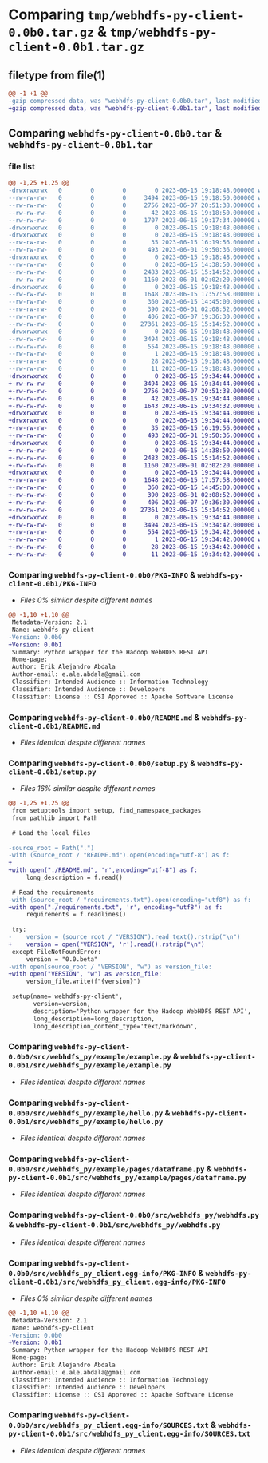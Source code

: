 # Comparing `tmp/webhdfs-py-client-0.0b0.tar.gz` & `tmp/webhdfs-py-client-0.0b1.tar.gz`

## filetype from file(1)

```diff
@@ -1 +1 @@
-gzip compressed data, was "webhdfs-py-client-0.0b0.tar", last modified: Thu Jun 15 19:18:48 2023, max compression
+gzip compressed data, was "webhdfs-py-client-0.0b1.tar", last modified: Thu Jun 15 19:34:42 2023, max compression
```

## Comparing `webhdfs-py-client-0.0b0.tar` & `webhdfs-py-client-0.0b1.tar`

### file list

```diff
@@ -1,25 +1,25 @@
-drwxrwxrwx   0        0        0        0 2023-06-15 19:18:48.000000 webhdfs-py-client-0.0b0/
--rw-rw-rw-   0        0        0     3494 2023-06-15 19:18:50.000000 webhdfs-py-client-0.0b0/PKG-INFO
--rw-rw-rw-   0        0        0     2756 2023-06-07 20:51:38.000000 webhdfs-py-client-0.0b0/README.md
--rw-rw-rw-   0        0        0       42 2023-06-15 19:18:50.000000 webhdfs-py-client-0.0b0/setup.cfg
--rw-rw-rw-   0        0        0     1707 2023-06-15 19:17:34.000000 webhdfs-py-client-0.0b0/setup.py
-drwxrwxrwx   0        0        0        0 2023-06-15 19:18:48.000000 webhdfs-py-client-0.0b0/src/
-drwxrwxrwx   0        0        0        0 2023-06-15 19:18:48.000000 webhdfs-py-client-0.0b0/src/webhdfs_py/
--rw-rw-rw-   0        0        0       35 2023-06-15 16:19:56.000000 webhdfs-py-client-0.0b0/src/webhdfs_py/__init__.py
--rw-rw-rw-   0        0        0      493 2023-06-01 19:50:36.000000 webhdfs-py-client-0.0b0/src/webhdfs_py/errors.py
-drwxrwxrwx   0        0        0        0 2023-06-15 19:18:48.000000 webhdfs-py-client-0.0b0/src/webhdfs_py/example/
--rw-rw-rw-   0        0        0        0 2023-06-15 14:38:50.000000 webhdfs-py-client-0.0b0/src/webhdfs_py/example/__init__.py
--rw-rw-rw-   0        0        0     2483 2023-06-15 15:14:52.000000 webhdfs-py-client-0.0b0/src/webhdfs_py/example/example.py
--rw-rw-rw-   0        0        0     1160 2023-06-01 02:02:20.000000 webhdfs-py-client-0.0b0/src/webhdfs_py/example/hello.py
-drwxrwxrwx   0        0        0        0 2023-06-15 19:18:48.000000 webhdfs-py-client-0.0b0/src/webhdfs_py/example/pages/
--rw-rw-rw-   0        0        0     1648 2023-06-15 17:57:58.000000 webhdfs-py-client-0.0b0/src/webhdfs_py/example/pages/dataframe.py
--rw-rw-rw-   0        0        0      360 2023-06-15 14:45:00.000000 webhdfs-py-client-0.0b0/src/webhdfs_py/example/run.py
--rw-rw-rw-   0        0        0      390 2023-06-01 02:08:52.000000 webhdfs-py-client-0.0b0/src/webhdfs_py/example/utils.py
--rw-rw-rw-   0        0        0      406 2023-06-07 19:36:30.000000 webhdfs-py-client-0.0b0/src/webhdfs_py/operations.py
--rw-rw-rw-   0        0        0    27361 2023-06-15 15:14:52.000000 webhdfs-py-client-0.0b0/src/webhdfs_py/webhdfs.py
-drwxrwxrwx   0        0        0        0 2023-06-15 19:18:48.000000 webhdfs-py-client-0.0b0/src/webhdfs_py_client.egg-info/
--rw-rw-rw-   0        0        0     3494 2023-06-15 19:18:48.000000 webhdfs-py-client-0.0b0/src/webhdfs_py_client.egg-info/PKG-INFO
--rw-rw-rw-   0        0        0      554 2023-06-15 19:18:48.000000 webhdfs-py-client-0.0b0/src/webhdfs_py_client.egg-info/SOURCES.txt
--rw-rw-rw-   0        0        0        1 2023-06-15 19:18:48.000000 webhdfs-py-client-0.0b0/src/webhdfs_py_client.egg-info/dependency_links.txt
--rw-rw-rw-   0        0        0       28 2023-06-15 19:18:48.000000 webhdfs-py-client-0.0b0/src/webhdfs_py_client.egg-info/requires.txt
--rw-rw-rw-   0        0        0       11 2023-06-15 19:18:48.000000 webhdfs-py-client-0.0b0/src/webhdfs_py_client.egg-info/top_level.txt
+drwxrwxrwx   0        0        0        0 2023-06-15 19:34:44.000000 webhdfs-py-client-0.0b1/
+-rw-rw-rw-   0        0        0     3494 2023-06-15 19:34:44.000000 webhdfs-py-client-0.0b1/PKG-INFO
+-rw-rw-rw-   0        0        0     2756 2023-06-07 20:51:38.000000 webhdfs-py-client-0.0b1/README.md
+-rw-rw-rw-   0        0        0       42 2023-06-15 19:34:44.000000 webhdfs-py-client-0.0b1/setup.cfg
+-rw-rw-rw-   0        0        0     1643 2023-06-15 19:34:32.000000 webhdfs-py-client-0.0b1/setup.py
+drwxrwxrwx   0        0        0        0 2023-06-15 19:34:44.000000 webhdfs-py-client-0.0b1/src/
+drwxrwxrwx   0        0        0        0 2023-06-15 19:34:44.000000 webhdfs-py-client-0.0b1/src/webhdfs_py/
+-rw-rw-rw-   0        0        0       35 2023-06-15 16:19:56.000000 webhdfs-py-client-0.0b1/src/webhdfs_py/__init__.py
+-rw-rw-rw-   0        0        0      493 2023-06-01 19:50:36.000000 webhdfs-py-client-0.0b1/src/webhdfs_py/errors.py
+drwxrwxrwx   0        0        0        0 2023-06-15 19:34:44.000000 webhdfs-py-client-0.0b1/src/webhdfs_py/example/
+-rw-rw-rw-   0        0        0        0 2023-06-15 14:38:50.000000 webhdfs-py-client-0.0b1/src/webhdfs_py/example/__init__.py
+-rw-rw-rw-   0        0        0     2483 2023-06-15 15:14:52.000000 webhdfs-py-client-0.0b1/src/webhdfs_py/example/example.py
+-rw-rw-rw-   0        0        0     1160 2023-06-01 02:02:20.000000 webhdfs-py-client-0.0b1/src/webhdfs_py/example/hello.py
+drwxrwxrwx   0        0        0        0 2023-06-15 19:34:44.000000 webhdfs-py-client-0.0b1/src/webhdfs_py/example/pages/
+-rw-rw-rw-   0        0        0     1648 2023-06-15 17:57:58.000000 webhdfs-py-client-0.0b1/src/webhdfs_py/example/pages/dataframe.py
+-rw-rw-rw-   0        0        0      360 2023-06-15 14:45:00.000000 webhdfs-py-client-0.0b1/src/webhdfs_py/example/run.py
+-rw-rw-rw-   0        0        0      390 2023-06-01 02:08:52.000000 webhdfs-py-client-0.0b1/src/webhdfs_py/example/utils.py
+-rw-rw-rw-   0        0        0      406 2023-06-07 19:36:30.000000 webhdfs-py-client-0.0b1/src/webhdfs_py/operations.py
+-rw-rw-rw-   0        0        0    27361 2023-06-15 15:14:52.000000 webhdfs-py-client-0.0b1/src/webhdfs_py/webhdfs.py
+drwxrwxrwx   0        0        0        0 2023-06-15 19:34:44.000000 webhdfs-py-client-0.0b1/src/webhdfs_py_client.egg-info/
+-rw-rw-rw-   0        0        0     3494 2023-06-15 19:34:42.000000 webhdfs-py-client-0.0b1/src/webhdfs_py_client.egg-info/PKG-INFO
+-rw-rw-rw-   0        0        0      554 2023-06-15 19:34:42.000000 webhdfs-py-client-0.0b1/src/webhdfs_py_client.egg-info/SOURCES.txt
+-rw-rw-rw-   0        0        0        1 2023-06-15 19:34:42.000000 webhdfs-py-client-0.0b1/src/webhdfs_py_client.egg-info/dependency_links.txt
+-rw-rw-rw-   0        0        0       28 2023-06-15 19:34:42.000000 webhdfs-py-client-0.0b1/src/webhdfs_py_client.egg-info/requires.txt
+-rw-rw-rw-   0        0        0       11 2023-06-15 19:34:42.000000 webhdfs-py-client-0.0b1/src/webhdfs_py_client.egg-info/top_level.txt
```

### Comparing `webhdfs-py-client-0.0b0/PKG-INFO` & `webhdfs-py-client-0.0b1/PKG-INFO`

 * *Files 0% similar despite different names*

```diff
@@ -1,10 +1,10 @@
 Metadata-Version: 2.1
 Name: webhdfs-py-client
-Version: 0.0b0
+Version: 0.0b1
 Summary: Python wrapper for the Hadoop WebHDFS REST API
 Home-page: 
 Author: Erik Alejandro Abdala
 Author-email: e.ale.abdala@gmail.com
 Classifier: Intended Audience :: Information Technology
 Classifier: Intended Audience :: Developers
 Classifier: License :: OSI Approved :: Apache Software License
```

### Comparing `webhdfs-py-client-0.0b0/README.md` & `webhdfs-py-client-0.0b1/README.md`

 * *Files identical despite different names*

### Comparing `webhdfs-py-client-0.0b0/setup.py` & `webhdfs-py-client-0.0b1/setup.py`

 * *Files 16% similar despite different names*

```diff
@@ -1,25 +1,25 @@
 from setuptools import setup, find_namespace_packages
 from pathlib import Path
 
 # Load the local files
 
-source_root = Path(".")
-with (source_root / "README.md").open(encoding="utf-8") as f:
+
+with open("./README.md", 'r',encoding="utf-8") as f:
     long_description = f.read()
 
 # Read the requirements
-with (source_root / "requirements.txt").open(encoding="utf8") as f:
+with open("./requirements.txt", 'r', encoding="utf8") as f:
     requirements = f.readlines()
 
 try:
-    version = (source_root / "VERSION").read_text().rstrip("\n")
+    version = open("VERSION", 'r').read().rstrip("\n")
 except FileNotFoundError:
     version = "0.0.beta"
-with open(source_root / "VERSION", "w") as version_file:
+with open("VERSION", "w") as version_file:
     version_file.write(f"{version}")
 
 setup(name='webhdfs-py-client',
       version=version,
       description='Python wrapper for the Hadoop WebHDFS REST API',
       long_description=long_description,
       long_description_content_type='text/markdown',
```

### Comparing `webhdfs-py-client-0.0b0/src/webhdfs_py/example/example.py` & `webhdfs-py-client-0.0b1/src/webhdfs_py/example/example.py`

 * *Files identical despite different names*

### Comparing `webhdfs-py-client-0.0b0/src/webhdfs_py/example/hello.py` & `webhdfs-py-client-0.0b1/src/webhdfs_py/example/hello.py`

 * *Files identical despite different names*

### Comparing `webhdfs-py-client-0.0b0/src/webhdfs_py/example/pages/dataframe.py` & `webhdfs-py-client-0.0b1/src/webhdfs_py/example/pages/dataframe.py`

 * *Files identical despite different names*

### Comparing `webhdfs-py-client-0.0b0/src/webhdfs_py/webhdfs.py` & `webhdfs-py-client-0.0b1/src/webhdfs_py/webhdfs.py`

 * *Files identical despite different names*

### Comparing `webhdfs-py-client-0.0b0/src/webhdfs_py_client.egg-info/PKG-INFO` & `webhdfs-py-client-0.0b1/src/webhdfs_py_client.egg-info/PKG-INFO`

 * *Files 0% similar despite different names*

```diff
@@ -1,10 +1,10 @@
 Metadata-Version: 2.1
 Name: webhdfs-py-client
-Version: 0.0b0
+Version: 0.0b1
 Summary: Python wrapper for the Hadoop WebHDFS REST API
 Home-page: 
 Author: Erik Alejandro Abdala
 Author-email: e.ale.abdala@gmail.com
 Classifier: Intended Audience :: Information Technology
 Classifier: Intended Audience :: Developers
 Classifier: License :: OSI Approved :: Apache Software License
```

### Comparing `webhdfs-py-client-0.0b0/src/webhdfs_py_client.egg-info/SOURCES.txt` & `webhdfs-py-client-0.0b1/src/webhdfs_py_client.egg-info/SOURCES.txt`

 * *Files identical despite different names*

